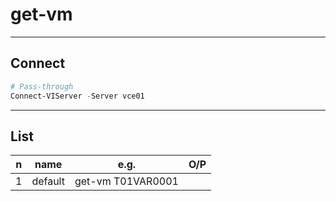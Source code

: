 # get-vm

---

## Connect
````ps1
# Pass-through
Connect-VIServer -Server vce01
````

---

## List
|n|name|e.g.|O/P|
|-|----|----|---|
|1|default|get-vm T01VAR0001||
